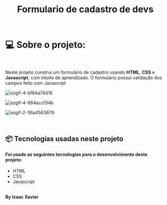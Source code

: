 <h1 align="center"> Formulario de cadastro de devs </h1>
<br>
<h1>💻 Sobre o projeto:</h1>
<br>
<p> Neste projeto construi um formulário de cadastro usando <b>HTML</b>, <b>CSS</b> e <b>Javascript</b>, com intuito de aprendizado.
O formulario possui validaçåo dos campos feito com Javascript
<br>

![ezgif-4-bf84a74d16](https://user-images.githubusercontent.com/105816549/180471167-92ecbdfb-96e3-4467-9768-01a1b6fdc9e3.gif)

![ezgif-4-664accf34b](https://user-images.githubusercontent.com/105816549/180471469-b5f51301-5461-48c1-b7a9-7ba32a17e056.gif)


![ezgif-2-36a4563679](https://user-images.githubusercontent.com/105816549/180469525-61ec32c9-8a0b-4dc0-be36-df8d5c7435cb.gif)


<br>
<h2> 📦 Tecnologias usadas neste projeto</h2>
<h4> Foi usado as seguintes tecnologias para o desenvolvimento deste projeto:</h4>
 <ul>
<li>HTML</li>
<li>CSS</li>
<li>Javascript</li>

</ul>
<br>
<b>By Izaac Xavier</b>
 
